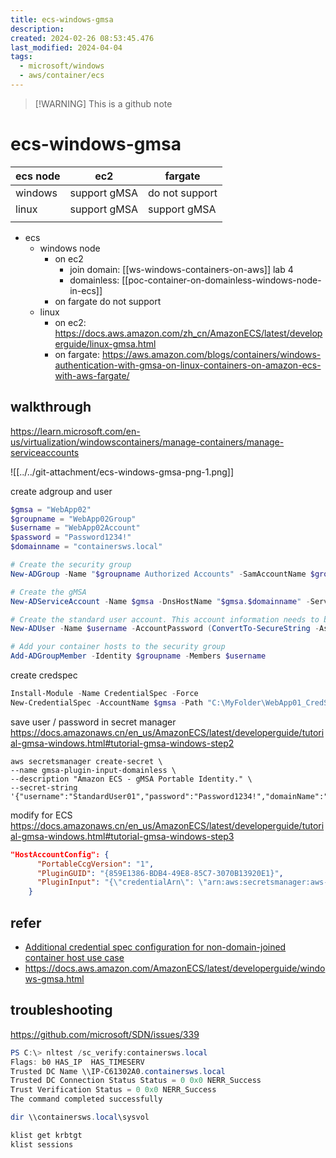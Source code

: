 ```yaml
---
title: ecs-windows-gmsa
description: 
created: 2024-02-26 08:53:45.476
last_modified: 2024-04-04
tags:
  - microsoft/windows
  - aws/container/ecs
---
```

> [!WARNING] This is a github note
# ecs-windows-gmsa

| ecs node | ec2          | fargate        |
| -------- | ------------ | -------------- |
| windows  | support gMSA | do not support |
| linux    | support gMSA | support gMSA   |
|          |              |                |


- ecs
    - windows node
        - on ec2 
            - join domain: [[ws-windows-containers-on-aws]] lab 4
            - domainless: [[poc-container-on-domainless-windows-node-in-ecs]] 
        - on fargate do not support
    - linux
        - on ec2: https://docs.aws.amazon.com/zh_cn/AmazonECS/latest/developerguide/linux-gmsa.html
        - on fargate: https://aws.amazon.com/blogs/containers/windows-authentication-with-gmsa-on-linux-containers-on-amazon-ecs-with-aws-fargate/


## walkthrough
https://learn.microsoft.com/en-us/virtualization/windowscontainers/manage-containers/manage-serviceaccounts

![[../../git-attachment/ecs-windows-gmsa-png-1.png]]

create adgroup and user
```powershell
$gmsa = "WebApp02"
$groupname = "WebApp02Group"
$username = "WebApp02Account"
$password = "Password1234!"
$domainname = "containersws.local"

# Create the security group
New-ADGroup -Name "$groupname Authorized Accounts" -SamAccountName $groupname -GroupScope DomainLocal

# Create the gMSA
New-ADServiceAccount -Name $gmsa -DnsHostName "$gmsa.$domainname" -ServicePrincipalNames "host/$gmsa", "host/$gmsa.$domainname" -PrincipalsAllowedToRetrieveManagedPassword $groupname

# Create the standard user account. This account information needs to be stored in a secret store and will be retrieved by the ccg.exe hosted plug-in to retrieve the gMSA password. Replace 'StandardUser01' and 'p@ssw0rd' with a unique username and password. We recommend using a random, long, machine-generated password.
New-ADUser -Name $username -AccountPassword (ConvertTo-SecureString -AsPlainText $password -Force) -Enabled 1

# Add your container hosts to the security group
Add-ADGroupMember -Identity $groupname -Members $username

```

create credspec
```powershell
Install-Module -Name CredentialSpec -Force
New-CredentialSpec -AccountName $gmsa -Path "C:\MyFolder\WebApp01_CredSpec.json"
```

save user / password in secret manager
https://docs.amazonaws.cn/en_us/AmazonECS/latest/developerguide/tutorial-gmsa-windows.html#tutorial-gmsa-windows-step2
```
aws secretsmanager create-secret \
--name gmsa-plugin-input-domainless \
--description "Amazon ECS - gMSA Portable Identity." \
--secret-string '{"username":"StandardUser01","password":"Password1234!","domainName":"containersws.local"}'
```

modify for ECS 
https://docs.amazonaws.cn/en_us/AmazonECS/latest/developerguide/tutorial-gmsa-windows.html#tutorial-gmsa-windows-step3
```json
"HostAccountConfig": {
      "PortableCcgVersion": "1",
      "PluginGUID": "{859E1386-BDB4-49E8-85C7-3070B13920E1}",
      "PluginInput": "{\"credentialArn\": \"arn:aws:secretsmanager:aws-region:111122223333:secret:gmsa-plugin-input\"}"
    }
```


## refer
- [Additional credential spec configuration for non-domain-joined container host use case](https://learn.microsoft.com/en-us/virtualization/windowscontainers/manage-containers/manage-serviceaccounts#additional-credential-spec-configuration-for-non-domain-joined-container-host-use-case) 
- https://docs.aws.amazon.com/AmazonECS/latest/developerguide/windows-gmsa.html


## troubleshooting
https://github.com/microsoft/SDN/issues/339
```powershell
PS C:\> nltest /sc_verify:containersws.local
Flags: b0 HAS_IP  HAS_TIMESERV
Trusted DC Name \\IP-C61302A0.containersws.local
Trusted DC Connection Status Status = 0 0x0 NERR_Success
Trust Verification Status = 0 0x0 NERR_Success
The command completed successfully

```

```powershell
dir \\containersws.local\sysvol

```

```powershell
klist get krbtgt
klist sessions
```



